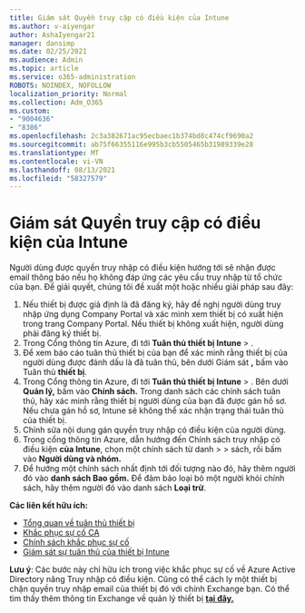 ```yaml
---
title: Giám sát Quyền truy cập có điều kiện của Intune
ms.author: v-aiyengar
author: AshaIyengar21
manager: dansimp
ms.date: 02/25/2021
ms.audience: Admin
ms.topic: article
ms.service: o365-administration
ROBOTS: NOINDEX, NOFOLLOW
localization_priority: Normal
ms.collection: Adm_O365
ms.custom:
- "9004636"
- "8386"
ms.openlocfilehash: 2c3a382671ac95ecbaec1b374bd8c474cf9690a2
ms.sourcegitcommit: ab75f66355116e995b3cb5505465b31989339e28
ms.translationtype: MT
ms.contentlocale: vi-VN
ms.lasthandoff: 08/13/2021
ms.locfileid: "58327579"
---
```

# <a name="monitor-intune-conditional-access"></a>Giám sát Quyền truy cập có điều kiện của Intune

Người dùng được quyền truy nhập có điều kiện hướng tới sẽ nhận được email thông báo nếu họ không đáp ứng các yêu cầu truy nhập từ tổ chức của bạn. Để giải quyết, chúng tôi đề xuất một hoặc nhiều giải pháp sau đây:

1. Nếu thiết bị được giả định là đã đăng ký, hãy đề nghị người dùng truy nhập ứng dụng Company Portal và xác minh xem thiết bị có xuất hiện trong trang Company Portal. Nếu thiết bị không xuất hiện, người dùng phải đăng ký thiết bị.
1. Trong Cổng thông tin Azure, đi tới **Tuân thủ thiết bị Intune**  >  . 
1. Để xem báo cáo tuân thủ thiết bị của bạn để xác minh rằng thiết bị của người dùng được đánh dấu là đã tuân thủ, bên dưới Giám sát **,** bấm vào Tuân thủ **thiết bị**.
1. Trong Cổng thông tin Azure, đi tới **Tuân thủ thiết bị Intune**  >  . Bên dưới **Quản lý,** bấm vào **Chính sách.** Trong danh sách các chính sách tuân thủ, hãy xác minh rằng thiết bị người dùng của bạn đã được gán hồ sơ. Nếu chưa gán hồ sơ, Intune sẽ không thể xác nhận trạng thái tuân thủ của thiết bị.
1. Chỉnh sửa nội dung gán quyền truy nhập có điều kiện của người dùng.
1. Trong cổng thông tin Azure, dẫn hướng đến Chính sách truy nhập có điều kiện **của Intune**, chọn một chính sách từ danh  >    >  sách, rồi bấm vào **Người dùng và nhóm.**
1. Để hướng một chính sách nhất định tới đối tượng nào đó, hãy thêm người đó vào **danh sách Bao gồm.** Để đảm bảo loại bỏ một người khỏi chính sách, hãy thêm người đó vào danh sách **Loại trừ**.

**Các liên kết hữu ích:**

- [Tổng quan về tuân thủ thiết bị](https://docs.microsoft.com/intune/device-compliance-get-started)
- [Khắc phục sự cố CA](https://docs.microsoft.com/intune/troubleshoot-conditional-access)
- [Chính sách khắc phục sự cố](https://docs.microsoft.com/intune/troubleshoot-policies-in-microsoft-intune)
- [Giám sát sự tuân thủ của thiết bị Intune](https://docs.microsoft.com/intune/compliance-policy-monitor)

**Lưu ý**: Các bước này chỉ hữu ích trong việc khắc phục sự cố về Azure Active Directory năng Truy nhập có điều kiện. Cũng có thể cách ly một thiết bị chặn quyền truy nhập email của thiết bị đó với chính Exchange bạn. Có thể tìm thấy thêm thông tin Exchange về quản lý thiết bị [**tại đây.**](https://docs.microsoft.com/previous-versions/office/exchange-server-2010/ff959225(v=exchg.141))
